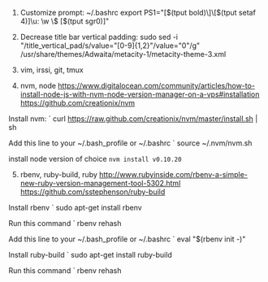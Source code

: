 1. Customize prompt: ~/.bashrc
export PS1="\[$(tput bold)\]\[$(tput setaf 4)\]\u: \w \\$ \[$(tput sgr0)\]"

2. Decrease title bar vertical padding:
sudo sed -i "/title_vertical_pad/s/value=\"[0-9]\{1,2\}\"/value=\"0\"/g" /usr/share/themes/Adwaita/metacity-1/metacity-theme-3.xml  

3. vim, irssi, git, tmux

4. nvm, node
https://www.digitalocean.com/community/articles/how-to-install-node-js-with-nvm-node-version-manager-on-a-vps#installation
https://github.com/creationix/nvm

Install nvm:
` curl https://raw.github.com/creationix/nvm/master/install.sh | sh

Add this line to your ~/.bash_profile or ~/.bashrc
` source ~/.nvm/nvm.sh

install node version of choice `nvm install v0.10.20`

5. rbenv, ruby-build, ruby
http://www.rubyinside.com/rbenv-a-simple-new-ruby-version-management-tool-5302.html
https://github.com/sstephenson/ruby-build

Install rbenv
` sudo apt-get install rbenv

Run this command
` rbenv rehash

Add this line to your ~/.bash_profile or ~/.bashrc
` eval "$(rbenv init -)"

Install ruby-build
` sudo apt-get install ruby-build

Run this command
` rbenv rehash




